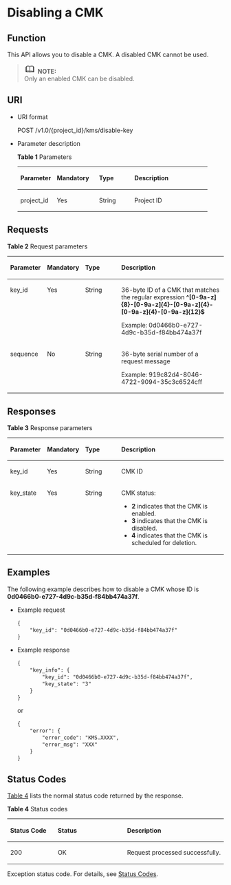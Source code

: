 # Disabling a CMK<a name="kms_02_0014"></a>

## Function<a name="en-us_topic_0112992300_s1731a14fb0144c79bf0fa90c694f34f7"></a>

This API allows you to disable a CMK. A disabled CMK cannot be used.

>![](public_sys-resources/icon-note.gif) **NOTE:**   
>Only an enabled CMK can be disabled.  

## URI<a name="en-us_topic_0112992300_se70c3e5518a04f60b06032524dddfef4"></a>

-   URI format

    POST /v1.0/\{project\_id\}/kms/disable-key

-   Parameter description

    **Table  1**  Parameters

    <a name="en-us_topic_0112992300_t982da1e0196d4ec1a28d1fbff2cc8191"></a>
    <table><thead align="left"><tr id="en-us_topic_0112992300_r6e963322c1e740d181726d2f0e91df5a"><th class="cellrowborder" valign="top" width="19.170000000000005%" id="mcps1.2.5.1.1"><p id="en-us_topic_0112992300_a3b5bbe5a7f644fd3a74cecbfb3f7ed60"><a name="en-us_topic_0112992300_a3b5bbe5a7f644fd3a74cecbfb3f7ed60"></a><a name="en-us_topic_0112992300_a3b5bbe5a7f644fd3a74cecbfb3f7ed60"></a><strong id="en-us_topic_0112992300_b84235270617744"><a name="en-us_topic_0112992300_b84235270617744"></a><a name="en-us_topic_0112992300_b84235270617744"></a>Parameter</strong></p>
    </th>
    <th class="cellrowborder" valign="top" width="22.180000000000003%" id="mcps1.2.5.1.2"><p id="en-us_topic_0112992300_ad98d2f62bd064b4e96ea922645197c24"><a name="en-us_topic_0112992300_ad98d2f62bd064b4e96ea922645197c24"></a><a name="en-us_topic_0112992300_ad98d2f62bd064b4e96ea922645197c24"></a><strong id="en-us_topic_0112992300_b84235270617750"><a name="en-us_topic_0112992300_b84235270617750"></a><a name="en-us_topic_0112992300_b84235270617750"></a>Mandatory</strong></p>
    </th>
    <th class="cellrowborder" valign="top" width="18.610000000000003%" id="mcps1.2.5.1.3"><p id="en-us_topic_0112992300_a3becf0b3aec9468984c2efc8d5abbea5"><a name="en-us_topic_0112992300_a3becf0b3aec9468984c2efc8d5abbea5"></a><a name="en-us_topic_0112992300_a3becf0b3aec9468984c2efc8d5abbea5"></a>Type</p>
    </th>
    <th class="cellrowborder" valign="top" width="40.040000000000006%" id="mcps1.2.5.1.4"><p id="en-us_topic_0112992300_a6bb6f1fe56a2454982832e8d56d354d8"><a name="en-us_topic_0112992300_a6bb6f1fe56a2454982832e8d56d354d8"></a><a name="en-us_topic_0112992300_a6bb6f1fe56a2454982832e8d56d354d8"></a>Description</p>
    </th>
    </tr>
    </thead>
    <tbody><tr id="en-us_topic_0112992300_r69bf37b65d3f446eab7b3f4d1b2fcec0"><td class="cellrowborder" valign="top" width="19.170000000000005%" headers="mcps1.2.5.1.1 "><p id="en-us_topic_0112992300_ae42d73592f58424ea93a11e52d2478dd"><a name="en-us_topic_0112992300_ae42d73592f58424ea93a11e52d2478dd"></a><a name="en-us_topic_0112992300_ae42d73592f58424ea93a11e52d2478dd"></a>project_id</p>
    </td>
    <td class="cellrowborder" valign="top" width="22.180000000000003%" headers="mcps1.2.5.1.2 "><p id="en-us_topic_0112992300_a56440c0f0ae34ba3b8033d1247673984"><a name="en-us_topic_0112992300_a56440c0f0ae34ba3b8033d1247673984"></a><a name="en-us_topic_0112992300_a56440c0f0ae34ba3b8033d1247673984"></a>Yes</p>
    </td>
    <td class="cellrowborder" valign="top" width="18.610000000000003%" headers="mcps1.2.5.1.3 "><p id="en-us_topic_0112992300_a1a4a71c11a4a45a58d0de2fbe009e9d9"><a name="en-us_topic_0112992300_a1a4a71c11a4a45a58d0de2fbe009e9d9"></a><a name="en-us_topic_0112992300_a1a4a71c11a4a45a58d0de2fbe009e9d9"></a>String</p>
    </td>
    <td class="cellrowborder" valign="top" width="40.040000000000006%" headers="mcps1.2.5.1.4 "><p id="en-us_topic_0112992300_a1314869d2dc147b38461e037d622f7b4"><a name="en-us_topic_0112992300_a1314869d2dc147b38461e037d622f7b4"></a><a name="en-us_topic_0112992300_a1314869d2dc147b38461e037d622f7b4"></a>Project ID</p>
    </td>
    </tr>
    </tbody>
    </table>


## Requests<a name="en-us_topic_0112992300_seb7b7901701247fab30a59b76f1c7f93"></a>

**Table  2**  Request parameters

<a name="en-us_topic_0112992300_table46221022101230"></a>
<table><thead align="left"><tr id="en-us_topic_0112992300_row9315574101230"><th class="cellrowborder" valign="top" width="17%" id="mcps1.2.5.1.1"><p id="en-us_topic_0112992300_p16364058101230"><a name="en-us_topic_0112992300_p16364058101230"></a><a name="en-us_topic_0112992300_p16364058101230"></a>Parameter</p>
</th>
<th class="cellrowborder" valign="top" width="16%" id="mcps1.2.5.1.2"><p id="en-us_topic_0112992300_p57514295101230"><a name="en-us_topic_0112992300_p57514295101230"></a><a name="en-us_topic_0112992300_p57514295101230"></a><strong id="en-us_topic_0112992300_b84235270617821"><a name="en-us_topic_0112992300_b84235270617821"></a><a name="en-us_topic_0112992300_b84235270617821"></a>Mandatory</strong></p>
</th>
<th class="cellrowborder" valign="top" width="17%" id="mcps1.2.5.1.3"><p id="en-us_topic_0112992300_p50420322101230"><a name="en-us_topic_0112992300_p50420322101230"></a><a name="en-us_topic_0112992300_p50420322101230"></a><strong id="en-us_topic_0112992300_b84235270617818"><a name="en-us_topic_0112992300_b84235270617818"></a><a name="en-us_topic_0112992300_b84235270617818"></a>Type</strong></p>
</th>
<th class="cellrowborder" valign="top" width="50%" id="mcps1.2.5.1.4"><p id="en-us_topic_0112992300_p28146304101230"><a name="en-us_topic_0112992300_p28146304101230"></a><a name="en-us_topic_0112992300_p28146304101230"></a>Description</p>
</th>
</tr>
</thead>
<tbody><tr id="en-us_topic_0112992300_row2638193101722"><td class="cellrowborder" valign="top" width="17%" headers="mcps1.2.5.1.1 "><p id="en-us_topic_0112992300_p41908563105428"><a name="en-us_topic_0112992300_p41908563105428"></a><a name="en-us_topic_0112992300_p41908563105428"></a>key_id</p>
</td>
<td class="cellrowborder" valign="top" width="16%" headers="mcps1.2.5.1.2 "><p id="en-us_topic_0112992300_p17072096105428"><a name="en-us_topic_0112992300_p17072096105428"></a><a name="en-us_topic_0112992300_p17072096105428"></a>Yes</p>
</td>
<td class="cellrowborder" valign="top" width="17%" headers="mcps1.2.5.1.3 "><p id="en-us_topic_0112992300_p39150477105428"><a name="en-us_topic_0112992300_p39150477105428"></a><a name="en-us_topic_0112992300_p39150477105428"></a>String</p>
</td>
<td class="cellrowborder" valign="top" width="50%" headers="mcps1.2.5.1.4 "><p id="en-us_topic_0112992300_p65699359161410"><a name="en-us_topic_0112992300_p65699359161410"></a><a name="en-us_topic_0112992300_p65699359161410"></a>36-byte ID of a CMK that matches the regular expression <span class="parmvalue" id="en-us_topic_0112992300_parmvalue80435593163333"><a name="en-us_topic_0112992300_parmvalue80435593163333"></a><a name="en-us_topic_0112992300_parmvalue80435593163333"></a><b>^[0-9a-z]{8}-[0-9a-z]{4}-[0-9a-z]{4}-[0-9a-z]{4}-[0-9a-z]{12}$</b></span></p>
<p id="en-us_topic_0112992300_p40662515105428"><a name="en-us_topic_0112992300_p40662515105428"></a><a name="en-us_topic_0112992300_p40662515105428"></a>Example: 0d0466b0-e727-4d9c-b35d-f84bb474a37f</p>
</td>
</tr>
<tr id="en-us_topic_0112992300_row35142504101726"><td class="cellrowborder" valign="top" width="17%" headers="mcps1.2.5.1.1 "><p id="en-us_topic_0112992300_p269135101746"><a name="en-us_topic_0112992300_p269135101746"></a><a name="en-us_topic_0112992300_p269135101746"></a>sequence</p>
</td>
<td class="cellrowborder" valign="top" width="16%" headers="mcps1.2.5.1.2 "><p id="en-us_topic_0112992300_p20967256101746"><a name="en-us_topic_0112992300_p20967256101746"></a><a name="en-us_topic_0112992300_p20967256101746"></a>No</p>
</td>
<td class="cellrowborder" valign="top" width="17%" headers="mcps1.2.5.1.3 "><p id="en-us_topic_0112992300_p21799971101746"><a name="en-us_topic_0112992300_p21799971101746"></a><a name="en-us_topic_0112992300_p21799971101746"></a>String</p>
</td>
<td class="cellrowborder" valign="top" width="50%" headers="mcps1.2.5.1.4 "><p id="en-us_topic_0112992300_p833612113227"><a name="en-us_topic_0112992300_p833612113227"></a><a name="en-us_topic_0112992300_p833612113227"></a>36-byte serial number of a request message</p>
<p id="en-us_topic_0112992300_p20626198101746"><a name="en-us_topic_0112992300_p20626198101746"></a><a name="en-us_topic_0112992300_p20626198101746"></a>Example: 919c82d4-8046-4722-9094-35c3c6524cff</p>
</td>
</tr>
</tbody>
</table>

## Responses<a name="en-us_topic_0112992300_sfadd53a5f4714e8f87811818d62d0296"></a>

**Table  3**  Response parameters

<a name="en-us_topic_0112992300_t98d238e10953421e84a073707024c329"></a>
<table><thead align="left"><tr id="en-us_topic_0112992300_r144a2c52c5054c6d9243eb2ef3875a21"><th class="cellrowborder" valign="top" width="17%" id="mcps1.2.5.1.1"><p id="en-us_topic_0112992300_a9156e0b03f054d4e8547e0787f88a51b"><a name="en-us_topic_0112992300_a9156e0b03f054d4e8547e0787f88a51b"></a><a name="en-us_topic_0112992300_a9156e0b03f054d4e8547e0787f88a51b"></a>Parameter</p>
</th>
<th class="cellrowborder" valign="top" width="16%" id="mcps1.2.5.1.2"><p id="en-us_topic_0112992300_a1851157c81e14d7f82db752a5737195a"><a name="en-us_topic_0112992300_a1851157c81e14d7f82db752a5737195a"></a><a name="en-us_topic_0112992300_a1851157c81e14d7f82db752a5737195a"></a>Mandatory</p>
</th>
<th class="cellrowborder" valign="top" width="17%" id="mcps1.2.5.1.3"><p id="en-us_topic_0112992300_a39360acf5daf4c01a1ebddeff5d68a1c"><a name="en-us_topic_0112992300_a39360acf5daf4c01a1ebddeff5d68a1c"></a><a name="en-us_topic_0112992300_a39360acf5daf4c01a1ebddeff5d68a1c"></a><strong id="en-us_topic_0112992300_b8423527061793"><a name="en-us_topic_0112992300_b8423527061793"></a><a name="en-us_topic_0112992300_b8423527061793"></a>Type</strong></p>
</th>
<th class="cellrowborder" valign="top" width="50%" id="mcps1.2.5.1.4"><p id="en-us_topic_0112992300_a0097000016b14857972b7929bcaaa038"><a name="en-us_topic_0112992300_a0097000016b14857972b7929bcaaa038"></a><a name="en-us_topic_0112992300_a0097000016b14857972b7929bcaaa038"></a>Description</p>
</th>
</tr>
</thead>
<tbody><tr id="en-us_topic_0112992300_r3c4af7b36e9240d197ab56255e37b83c"><td class="cellrowborder" valign="top" width="17%" headers="mcps1.2.5.1.1 "><p id="en-us_topic_0112992300_p43705601102713"><a name="en-us_topic_0112992300_p43705601102713"></a><a name="en-us_topic_0112992300_p43705601102713"></a>key_id</p>
</td>
<td class="cellrowborder" valign="top" width="16%" headers="mcps1.2.5.1.2 "><p id="en-us_topic_0112992300_p63384753102713"><a name="en-us_topic_0112992300_p63384753102713"></a><a name="en-us_topic_0112992300_p63384753102713"></a>Yes</p>
</td>
<td class="cellrowborder" valign="top" width="17%" headers="mcps1.2.5.1.3 "><p id="en-us_topic_0112992300_p50492797102713"><a name="en-us_topic_0112992300_p50492797102713"></a><a name="en-us_topic_0112992300_p50492797102713"></a>String</p>
</td>
<td class="cellrowborder" valign="top" width="50%" headers="mcps1.2.5.1.4 "><p id="en-us_topic_0112992300_p33891398102713"><a name="en-us_topic_0112992300_p33891398102713"></a><a name="en-us_topic_0112992300_p33891398102713"></a>CMK ID</p>
</td>
</tr>
<tr id="en-us_topic_0112992300_rf212a916c502452a8e151eba2f118272"><td class="cellrowborder" valign="top" width="17%" headers="mcps1.2.5.1.1 "><p id="en-us_topic_0112992300_p35452559105521"><a name="en-us_topic_0112992300_p35452559105521"></a><a name="en-us_topic_0112992300_p35452559105521"></a>key_state</p>
</td>
<td class="cellrowborder" valign="top" width="16%" headers="mcps1.2.5.1.2 "><p id="en-us_topic_0112992300_p4922216105521"><a name="en-us_topic_0112992300_p4922216105521"></a><a name="en-us_topic_0112992300_p4922216105521"></a>Yes</p>
</td>
<td class="cellrowborder" valign="top" width="17%" headers="mcps1.2.5.1.3 "><p id="en-us_topic_0112992300_p53085055105521"><a name="en-us_topic_0112992300_p53085055105521"></a><a name="en-us_topic_0112992300_p53085055105521"></a>String</p>
</td>
<td class="cellrowborder" valign="top" width="50%" headers="mcps1.2.5.1.4 "><p id="en-us_topic_0112992300_p63155185105521"><a name="en-us_topic_0112992300_p63155185105521"></a><a name="en-us_topic_0112992300_p63155185105521"></a>CMK status:</p>
<a name="en-us_topic_0112992300_ul38541215195435"></a><a name="en-us_topic_0112992300_ul38541215195435"></a><ul id="en-us_topic_0112992300_ul38541215195435"><li><span class="parmvalue" id="en-us_topic_0112992300_parmvalue555125744163642"><a name="en-us_topic_0112992300_parmvalue555125744163642"></a><a name="en-us_topic_0112992300_parmvalue555125744163642"></a><b>2</b></span> indicates that the CMK is enabled.</li><li><span class="parmvalue" id="en-us_topic_0112992300_parmvalue890467586163649"><a name="en-us_topic_0112992300_parmvalue890467586163649"></a><a name="en-us_topic_0112992300_parmvalue890467586163649"></a><b>3</b></span> indicates that the CMK is disabled.</li><li><span class="parmvalue" id="en-us_topic_0112992300_parmvalue7929059216370"><a name="en-us_topic_0112992300_parmvalue7929059216370"></a><a name="en-us_topic_0112992300_parmvalue7929059216370"></a><b>4</b></span> indicates that the CMK is scheduled for deletion.</li></ul>
</td>
</tr>
</tbody>
</table>

## Examples<a name="en-us_topic_0112992300_section7178111660"></a>

The following example describes how to disable a CMK whose ID is  **0d0466b0-e727-4d9c-b35d-f84bb474a37f**.

-   Example request

    ```
    {
        "key_id": "0d0466b0-e727-4d9c-b35d-f84bb474a37f"
    }
    ```

-   Example response

    ```
    {
        "key_info": {
            "key_id": "0d0466b0-e727-4d9c-b35d-f84bb474a37f",
            "key_state": "3"
        }
    }
    ```

    or

    ```
    {
        "error": {
            "error_code": "KMS.XXXX",
            "error_msg": "XXX"
        }
    }
    ```


## Status Codes<a name="en-us_topic_0112992300_section3454223421"></a>

[Table 4](#en-us_topic_0112992300_en-us_topic_0112992294_en-us_topic_0079615001_table20596071)  lists the normal status code returned by the response.

**Table  4**  Status codes

<a name="en-us_topic_0112992300_en-us_topic_0112992294_en-us_topic_0079615001_table20596071"></a>
<table><thead align="left"><tr id="en-us_topic_0112992300_en-us_topic_0112992294_en-us_topic_0079615001_row9746163"><th class="cellrowborder" valign="top" width="22%" id="mcps1.2.4.1.1"><p id="en-us_topic_0112992300_en-us_topic_0112992294_p57545694203043"><a name="en-us_topic_0112992300_en-us_topic_0112992294_p57545694203043"></a><a name="en-us_topic_0112992300_en-us_topic_0112992294_p57545694203043"></a>Status Code</p>
</th>
<th class="cellrowborder" valign="top" width="32%" id="mcps1.2.4.1.2"><p id="en-us_topic_0112992300_en-us_topic_0112992294_p4531342288"><a name="en-us_topic_0112992300_en-us_topic_0112992294_p4531342288"></a><a name="en-us_topic_0112992300_en-us_topic_0112992294_p4531342288"></a>Status</p>
</th>
<th class="cellrowborder" valign="top" width="46%" id="mcps1.2.4.1.3"><p id="en-us_topic_0112992300_en-us_topic_0112992294_p30689603203043"><a name="en-us_topic_0112992300_en-us_topic_0112992294_p30689603203043"></a><a name="en-us_topic_0112992300_en-us_topic_0112992294_p30689603203043"></a>Description</p>
</th>
</tr>
</thead>
<tbody><tr id="en-us_topic_0112992300_en-us_topic_0112992294_en-us_topic_0079615001_row48621261"><td class="cellrowborder" valign="top" width="22%" headers="mcps1.2.4.1.1 "><p id="en-us_topic_0112992300_en-us_topic_0112992294_en-us_topic_0079615001_p46008046"><a name="en-us_topic_0112992300_en-us_topic_0112992294_en-us_topic_0079615001_p46008046"></a><a name="en-us_topic_0112992300_en-us_topic_0112992294_en-us_topic_0079615001_p46008046"></a>200</p>
</td>
<td class="cellrowborder" valign="top" width="32%" headers="mcps1.2.4.1.2 "><p id="en-us_topic_0112992300_en-us_topic_0112992294_p7538425819"><a name="en-us_topic_0112992300_en-us_topic_0112992294_p7538425819"></a><a name="en-us_topic_0112992300_en-us_topic_0112992294_p7538425819"></a>OK</p>
</td>
<td class="cellrowborder" valign="top" width="46%" headers="mcps1.2.4.1.3 "><p id="en-us_topic_0112992300_en-us_topic_0112992294_p1885682315512"><a name="en-us_topic_0112992300_en-us_topic_0112992294_p1885682315512"></a><a name="en-us_topic_0112992300_en-us_topic_0112992294_p1885682315512"></a>Request processed successfully.</p>
</td>
</tr>
</tbody>
</table>

Exception status code. For details, see  [Status Codes](status-codes.md#kms_02_0301).

